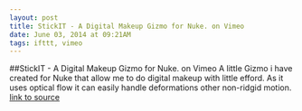 ```yaml
---
layout: post
title: StickIT - A Digital Makeup Gizmo for Nuke. on Vimeo
date: June 03, 2014 at 09:21AM
tags: ifttt, vimeo
---
```

##StickIT - A Digital Makeup Gizmo for Nuke. on Vimeo
A little Gizmo i have created for Nuke that allow me to do digital makeup with little efford. As it uses optical flow it can easily handle deformations other non-ridgid motion.
[link to source](http://ift.tt/1iO9oxJ) 
